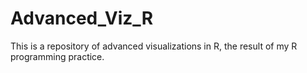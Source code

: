 # Advanced_Viz_R
This is a repository of advanced visualizations in R, the result of my R programming practice.
